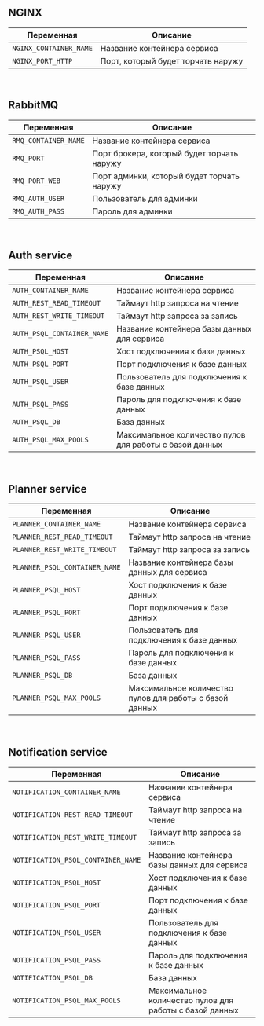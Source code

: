 ## NGINX

| Переменная             | Описание                           |
|------------------------|------------------------------------|
| `NGINX_CONTAINER_NAME` | Название контейнера сервиса        |
| `NGINX_PORT_HTTP`      | Порт, который будет торчать наружу |

<br>

## RabbitMQ

| Переменная           | Описание                                   |
|----------------------|--------------------------------------------|
| `RMQ_CONTAINER_NAME` | Название контейнера сервиса                |
| `RMQ_PORT`           | Порт брокера, который будет торчать наружу |
| `RMQ_PORT_WEB`       | Порт админки, который будет торчать наружу |
| `RMQ_AUTH_USER`      | Пользователь для админки                   |
| `RMQ_AUTH_PASS`      | Пароль для админки                         |

<br>

## Auth service

| Переменная                 | Описание                                                |
|----------------------------|---------------------------------------------------------|
| `AUTH_CONTAINER_NAME`      | Название контейнера сервиса                             |
| `AUTH_REST_READ_TIMEOUT`   | Таймаут http запроса на чтение                          |
| `AUTH_REST_WRITE_TIMEOUT`  | Таймаут http запроса за запись                          |
| `AUTH_PSQL_CONTAINER_NAME` | Название контейнера базы данных для сервиса             |
| `AUTH_PSQL_HOST`           | Хост подключения к базе данных                          |
| `AUTH_PSQL_PORT`           | Порт подключения к базе данных                          |
| `AUTH_PSQL_USER`           | Пользователь для подключения к базе данных              |
| `AUTH_PSQL_PASS`           | Пароль для подключения к базе данных                    |
| `AUTH_PSQL_DB`             | База данных                                             |
| `AUTH_PSQL_MAX_POOLS`      | Максимальное количество пулов для работы с базой данных |

<br>

## Planner service

| Переменная                    | Описание                                                |
|-------------------------------|---------------------------------------------------------|
| `PLANNER_CONTAINER_NAME`      | Название контейнера сервиса                             |
| `PLANNER_REST_READ_TIMEOUT`   | Таймаут http запроса на чтение                          |
| `PLANNER_REST_WRITE_TIMEOUT`  | Таймаут http запроса за запись                          |
| `PLANNER_PSQL_CONTAINER_NAME` | Название контейнера базы данных для сервиса             |
| `PLANNER_PSQL_HOST`           | Хост подключения к базе данных                          |
| `PLANNER_PSQL_PORT`           | Порт подключения к базе данных                          |
| `PLANNER_PSQL_USER`           | Пользователь для подключения к базе данных              |
| `PLANNER_PSQL_PASS`           | Пароль для подключения к базе данных                    |
| `PLANNER_PSQL_DB`             | База данных                                             |
| `PLANNER_PSQL_MAX_POOLS`      | Максимальное количество пулов для работы с базой данных |

<br>

## Notification service

| Переменная                         | Описание                                                |
|------------------------------------|---------------------------------------------------------|
| `NOTIFICATION_CONTAINER_NAME`      | Название контейнера сервиса                             |
| `NOTIFICATION_REST_READ_TIMEOUT`   | Таймаут http запроса на чтение                          |
| `NOTIFICATION_REST_WRITE_TIMEOUT`  | Таймаут http запроса за запись                          |
| `NOTIFICATION_PSQL_CONTAINER_NAME` | Название контейнера базы данных для сервиса             |
| `NOTIFICATION_PSQL_HOST`           | Хост подключения к базе данных                          |
| `NOTIFICATION_PSQL_PORT`           | Порт подключения к базе данных                          |
| `NOTIFICATION_PSQL_USER`           | Пользователь для подключения к базе данных              |
| `NOTIFICATION_PSQL_PASS`           | Пароль для подключения к базе данных                    |
| `NOTIFICATION_PSQL_DB`             | База данных                                             |
| `NOTIFICATION_PSQL_MAX_POOLS`      | Максимальное количество пулов для работы с базой данных |
